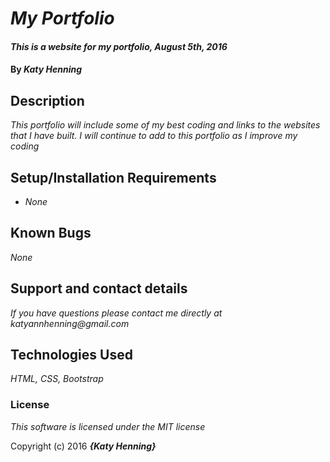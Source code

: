 # _My Portfolio_

#### _This is a website for my portfolio, August 5th, 2016_

#### By _**Katy Henning**_

## Description

_This portfolio will include some of my best coding and links to the websites that I have built. I will continue to add to this portfolio as I improve my coding_

## Setup/Installation Requirements

* _None_


## Known Bugs

_None_

## Support and contact details

_If you have questions please contact me directly at katyannhenning@gmail.com_

## Technologies Used

_HTML, CSS, Bootstrap_

### License

*This software is licensed under the MIT license*

Copyright (c) 2016 **_{Katy Henning}_**
